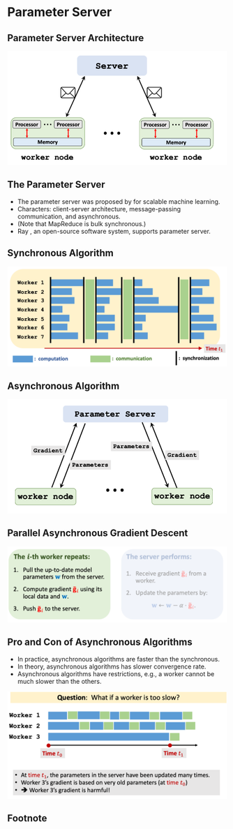 # Parameter Server

## Parameter Server Architecture

![parallel_computing_client_server](../.gitbook/assets/parallel_computing_client_server.png)

## The Parameter Server

- The parameter server was proposed by for scalable machine learning.
- Characters: client-server architecture, message-passing communication, and asynchronous.
- \(Note that MapReduce is bulk synchronous.\)
- Ray , an open-source software system, supports parameter server.

## Synchronous Algorithm

![parallel_synchronous_algorithm_1](../.gitbook/assets/parallel_synchronous_algorithm_1.png)

## Asynchronous Algorithm

![parameter_server_architecture_1](../.gitbook/assets/parameter_server_architecture_1.png)

## Parallel Asynchronous Gradient Descent

![parallel_asynchronous_gradient_descent_1](../.gitbook/assets/parallel_asynchronous_gradient_descent_1.png)

## Pro and Con of Asynchronous Algorithms

- In practice, asynchronous algorithms are faster than the synchronous.
- In theory, asynchronous algorithms has slower convergence rate.
- Asynchronous algorithms have restrictions, e.g., a worker cannot be much slower than the others.

![Pro_and_Con_of_Asynchronous_Algorithms](../.gitbook/assets/Pro_and_Con_of_Asynchronous_Algorithms.png)

## Footnote
